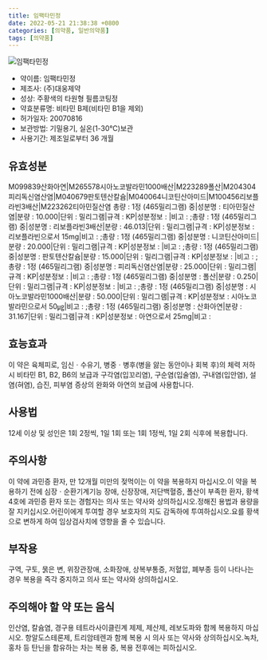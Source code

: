 ```yaml
---
title: 임팩타민정
date: 2022-05-21 21:38:38 +0800
categories: [의약품, 일반의약품]
tags: [의약품]
---
```

![임팩타민정](https://nedrug.mfds.go.kr/pbp/cmn/itemImageDownload/151853642687600107)

- 약이름: 임팩타민정
- 제조사: (주)대웅제약
- 성상: 주황색의 타원형 필름코팅정
- 약효분류명: 비타민 B제(비타민 B1을 제외)
- 허가일자: 20070816
- 보관방법: 기밀용기, 실온(1-30℃)보관
- 사용기간: 제조일로부터 36 개월
## 유효성분
M099839산화아연|M265578시아노코발라민1000배산|M223289폴산|M204304피리독신염산염|M040679판토텐산칼슘|M040064니코틴산아미드|M100456리보플라빈3배산|M223262티아민질산염
총량 : 1정 (465밀리그램) 중|성분명 : 티아민질산염|분량 : 10.000|단위 : 밀리그램|규격 : KP|성분정보 : |비고 : ;총량 : 1정 (465밀리그램) 중|성분명 : 리보플라빈3배산|분량 : 46.013|단위 : 밀리그램|규격 : KP|성분정보 : 리보플라빈으로서 15mg|비고 : ;총량 : 1정 (465밀리그램) 중|성분명 : 니코틴산아미드|분량 : 20.000|단위 : 밀리그램|규격 : KP|성분정보 : |비고 : ;총량 : 1정 (465밀리그램) 중|성분명 : 판토텐산칼슘|분량 : 15.000|단위 : 밀리그램|규격 : KP|성분정보 : |비고 : ;총량 : 1정 (465밀리그램) 중|성분명 : 피리독신염산염|분량 : 25.000|단위 : 밀리그램|규격 : KP|성분정보 : |비고 : ;총량 : 1정 (465밀리그램) 중|성분명 : 폴산|분량 : 0.250|단위 : 밀리그램|규격 : KP|성분정보 : |비고 : ;총량 : 1정 (465밀리그램) 중|성분명 : 시아노코발라민1000배산|분량 : 50.000|단위 : 밀리그램|규격 : KP|성분정보 : 시아노코발라민으로서 50㎍|비고 : ;총량 : 1정 (465밀리그램) 중|성분명 : 산화아연|분량 : 31.167|단위 : 밀리그램|규격 : KP|성분정보 : 아연으로서 25mg|비고 :
## 효능효과
이 약은 육체피로, 임신ㆍ수유기, 병중ㆍ병후(병을 앓는 동안이나 회복 후)의 체력 저하 시 비타민 B1, B2, B6의 보급과 구각염(입꼬리염), 구순염(입술염), 구내염(입안염), 설염(혀염), 습진, 피부염 증상의 완화와 아연의 보급에 사용합니다.
## 사용법
12세 이상 및 성인은 1회 2정씩, 1일 1회 또는 1회 1정씩, 1일 2회 식후에 복용합니다.
## 주의사항
이 약에 과민증 환자, 만 12개월 미만의 젖먹이는 이 약을 복용하지 마십시오.이 약을 복용하기 전에 심장ㆍ순환기계기능 장애, 신장장애, 저단백혈증, 폴산이 부족한 환자, 황색4호에 과민증 환자 또는 경험자는 의사 또는 약사와 상의하십시오.정해진 용법과 용량을 잘 지키십시오.어린이에게 투여할 경우 보호자의 지도 감독하에 투여하십시오.요를 황색으로 변하게 하여 임상검사치에 영향을 줄 수 있습니다.
## 부작용
구역, 구토, 묽은 변, 위장관장애, 소화장애, 상복부통증, 저혈압, 폐부종 등이 나타나는 경우 복용을 즉각 중지하고 의사 또는 약사와 상의하십시오.
## 주의해야 할 약 또는 음식
인산염, 칼슘염, 경구용 테트라사이클린계 제제, 제산제, 레보도파와 함께 복용하지 마십시오. 항알도스테론제, 트리암테렌과 함께 복용 시 의사 또는 약사와 상의하십시오.녹차, 홍차 등 탄닌을 함유하는 차는 복용 중, 복용 전후에는 피하십시오.
